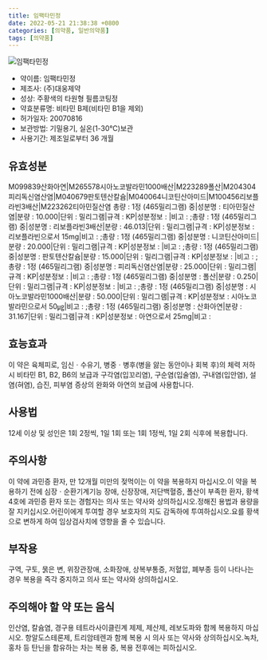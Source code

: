 ```yaml
---
title: 임팩타민정
date: 2022-05-21 21:38:38 +0800
categories: [의약품, 일반의약품]
tags: [의약품]
---
```

![임팩타민정](https://nedrug.mfds.go.kr/pbp/cmn/itemImageDownload/151853642687600107)

- 약이름: 임팩타민정
- 제조사: (주)대웅제약
- 성상: 주황색의 타원형 필름코팅정
- 약효분류명: 비타민 B제(비타민 B1을 제외)
- 허가일자: 20070816
- 보관방법: 기밀용기, 실온(1-30℃)보관
- 사용기간: 제조일로부터 36 개월
## 유효성분
M099839산화아연|M265578시아노코발라민1000배산|M223289폴산|M204304피리독신염산염|M040679판토텐산칼슘|M040064니코틴산아미드|M100456리보플라빈3배산|M223262티아민질산염
총량 : 1정 (465밀리그램) 중|성분명 : 티아민질산염|분량 : 10.000|단위 : 밀리그램|규격 : KP|성분정보 : |비고 : ;총량 : 1정 (465밀리그램) 중|성분명 : 리보플라빈3배산|분량 : 46.013|단위 : 밀리그램|규격 : KP|성분정보 : 리보플라빈으로서 15mg|비고 : ;총량 : 1정 (465밀리그램) 중|성분명 : 니코틴산아미드|분량 : 20.000|단위 : 밀리그램|규격 : KP|성분정보 : |비고 : ;총량 : 1정 (465밀리그램) 중|성분명 : 판토텐산칼슘|분량 : 15.000|단위 : 밀리그램|규격 : KP|성분정보 : |비고 : ;총량 : 1정 (465밀리그램) 중|성분명 : 피리독신염산염|분량 : 25.000|단위 : 밀리그램|규격 : KP|성분정보 : |비고 : ;총량 : 1정 (465밀리그램) 중|성분명 : 폴산|분량 : 0.250|단위 : 밀리그램|규격 : KP|성분정보 : |비고 : ;총량 : 1정 (465밀리그램) 중|성분명 : 시아노코발라민1000배산|분량 : 50.000|단위 : 밀리그램|규격 : KP|성분정보 : 시아노코발라민으로서 50㎍|비고 : ;총량 : 1정 (465밀리그램) 중|성분명 : 산화아연|분량 : 31.167|단위 : 밀리그램|규격 : KP|성분정보 : 아연으로서 25mg|비고 :
## 효능효과
이 약은 육체피로, 임신ㆍ수유기, 병중ㆍ병후(병을 앓는 동안이나 회복 후)의 체력 저하 시 비타민 B1, B2, B6의 보급과 구각염(입꼬리염), 구순염(입술염), 구내염(입안염), 설염(혀염), 습진, 피부염 증상의 완화와 아연의 보급에 사용합니다.
## 사용법
12세 이상 및 성인은 1회 2정씩, 1일 1회 또는 1회 1정씩, 1일 2회 식후에 복용합니다.
## 주의사항
이 약에 과민증 환자, 만 12개월 미만의 젖먹이는 이 약을 복용하지 마십시오.이 약을 복용하기 전에 심장ㆍ순환기계기능 장애, 신장장애, 저단백혈증, 폴산이 부족한 환자, 황색4호에 과민증 환자 또는 경험자는 의사 또는 약사와 상의하십시오.정해진 용법과 용량을 잘 지키십시오.어린이에게 투여할 경우 보호자의 지도 감독하에 투여하십시오.요를 황색으로 변하게 하여 임상검사치에 영향을 줄 수 있습니다.
## 부작용
구역, 구토, 묽은 변, 위장관장애, 소화장애, 상복부통증, 저혈압, 폐부종 등이 나타나는 경우 복용을 즉각 중지하고 의사 또는 약사와 상의하십시오.
## 주의해야 할 약 또는 음식
인산염, 칼슘염, 경구용 테트라사이클린계 제제, 제산제, 레보도파와 함께 복용하지 마십시오. 항알도스테론제, 트리암테렌과 함께 복용 시 의사 또는 약사와 상의하십시오.녹차, 홍차 등 탄닌을 함유하는 차는 복용 중, 복용 전후에는 피하십시오.
